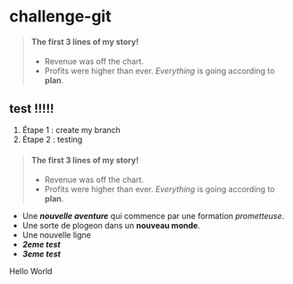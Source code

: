 
# challenge-git

> #### The first 3 lines of my story!
> - Revenue was off the chart.
> - Profits were higher than ever.
>  *Everything* is going according to **plan**.

## test !!!!!
1. Étape 1 : create my branch
2. Étape 2 : testing




> #### The first 3 lines of my story!
> - Revenue was off the chart.
> - Profits were higher than ever.
>  *Everything* is going according to **plan**.

- Une ***nouvelle aventure*** qui commence par une formation *prometteuse*.
- Une sorte de plogeon dans un **nouveau monde**.
- Une nouvelle ligne 
- ***2eme test*** 
- ***3eme test***

Hello World



